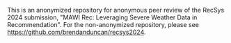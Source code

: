 This is an anonymized repository for anonymous peer review of the RecSys 2024 submission, "MAWI Rec: Leveraging Severe Weather Data in Recommendation". For the non-anonymized repository, please see https://github.com/brendanduncan/recsys2024.
